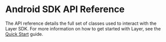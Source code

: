# Android SDK API Reference 
The API reference details the full set of classes used to interact with the Layer SDK. For more information on how to get started with Layer, see the [Quick Start](/docs/android/quick-start) guide.
